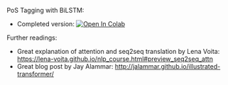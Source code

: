 PoS Tagging with BiLSTM:
* Completed version:
[![Open In Colab](https://colab.research.google.com/assets/colab-badge.svg)](https://colab.research.google.com/github/girafe-ai/natural-language-processing/blob/22f_msai/week05_pos_tagging/practice_bilstm_for_pos_tagging.ipynb)

Further readings:

* Great explanation of attention and seq2seq translation by Lena Voita: https://lena-voita.github.io/nlp_course.html#preview_seq2seq_attn
* Great blog post by Jay Alammar: http://jalammar.github.io/illustrated-transformer/
